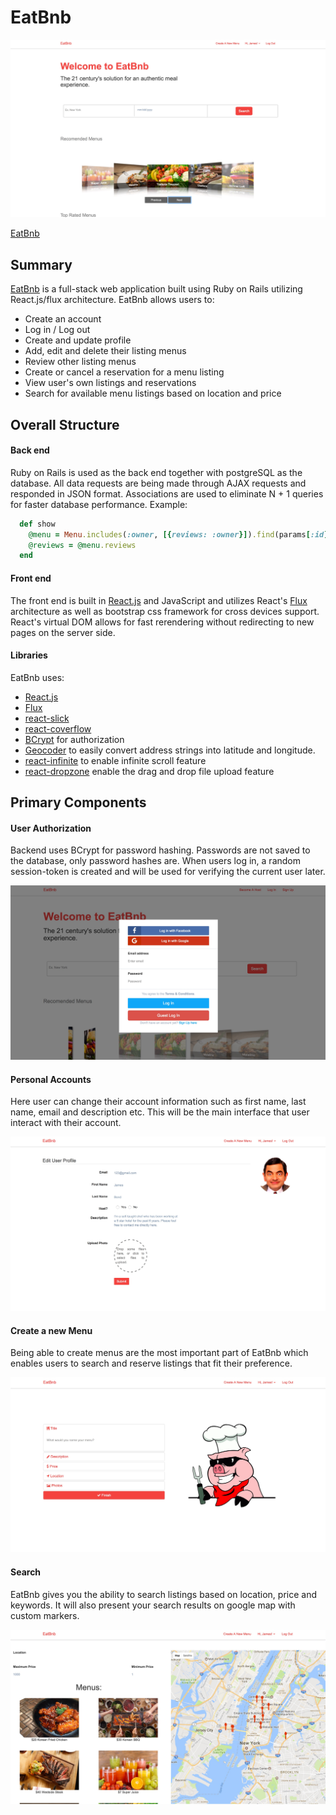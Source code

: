 # EatBnb

![home]

[EatBnb][eatbnb]


## Summary

[EatBnb][eatbnb] is a full-stack web application built using Ruby on Rails
utilizing React.js/flux architecture. EatBnb allows users to:

* Create an account
* Log in / Log out
* Create and update profile
* Add, edit and delete their listing menus
* Review other listing menus
* Create or cancel a reservation for a menu listing
* View user's own listings and reservations
* Search for available menu listings based on location and price

## Overall Structure

#### Back end
Ruby on Rails is used as the back end together with postgreSQL as the database. All data requests are being made through AJAX requests and responded in JSON format. Associations are used to eliminate N + 1 queries for faster database performance. Example:

````ruby
  def show
    @menu = Menu.includes(:owner, [{reviews: :owner}]).find(params[:id])
    @reviews = @menu.reviews
  end
````

#### Front end

The front end is built in [React.js][React] and JavaScript and utilizes React's [Flux][Flux] architecture as well as bootstrap css framework for cross devices support. React's virtual DOM allows for fast rerendering without redirecting to new pages on the server side.

#### Libraries

EatBnb uses:
- [React.js][React]
- [Flux][Flux]
- [react-slick][React-slick]
- [react-coverflow][react-coverflow]
- [BCrypt](https://github.com/codahale/bcrypt-ruby) for authorization
- [Geocoder](https://github.com/alexreisner/geocoder) to easily convert address strings into latitude and longitude.
- [react-infinite][react-infinite] to enable infinite scroll feature
- [react-dropzone](https://github.com/okonet/react-dropzone) enable the drag and drop file upload feature

## Primary Components

#### User Authorization
Backend uses BCrypt for password hashing. Passwords are not saved to the database, only password hashes are. When users log in, a random session-token is created and will be used for verifying the current user later.

![signin]


#### Personal Accounts
Here user can change their account information such as first name, last name, email and description etc. This will be the main interface that user interact with their account.

![user-profile]

#### Create a new Menu
Being able to create menus are the most important part of EatBnb which enables users to search and reserve listings that fit their preference.

![create-menu]

#### Search
EatBnb gives you the ability to search listings based on location, price and keywords. It will also present your search results on google map with custom markers.

![search]

[eatbnb]: https://eatbnb.herokuapp.com/
[react-slick]:https://github.com/akiran/react-slick
[react-coverflow]:http://andyyou.github.io/react-coverflow/
[react-infinite]:https://github.com/seatgeek/react-infinite
[React]:https://facebook.github.io/react/
[Flux]:https://facebook.github.io/flux/



[signin]: ./app/assets/images/sign-in.jpg
[create-menu]: ./app/assets/images/create-menu.jpg
[user-profile]: ./app/assets/images/user-profile.jpg
[search]: ./app/assets/images/search.jpg
[home]: ./app/assets/images/home.jpg
